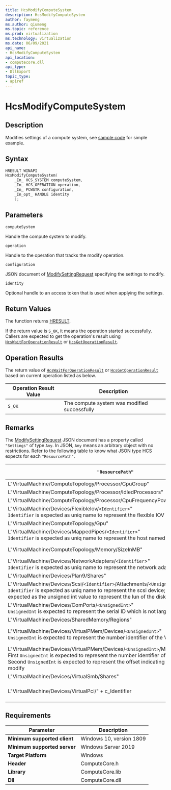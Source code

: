 ```yaml
---
title: HcsModifyComputeSystem
description: HcsModifyComputeSystem
author: faymeng
ms.author: qiumeng
ms.topic: reference
ms.prod: virtualization
ms.technology: virtualization
ms.date: 06/09/2021
api_name:
- HcsModifyComputeSystem
api_location:
- computecore.dll
api_type:
- DllExport
topic_type: 
- apiref
---
```

# HcsModifyComputeSystem

## Description

Modifies settings of a compute system, see [sample code](./tutorial.md) for simple example.

## Syntax

```cpp
HRESULT WINAPI
HcsModifyComputeSystem(
    _In_ HCS_SYSTEM computeSystem,
    _In_ HCS_OPERATION operation,
    _In_ PCWSTR configuration,
    _In_opt_ HANDLE identity
    );
```

## Parameters

`computeSystem`

Handle the compute system to modify.

`operation`

Handle to the operation that tracks the modify operation.

`configuration`

JSON document of [ModifySettingRequest](./../SchemaReference.md#ModifySettingRequest) specifying the settings to modify.

`identity`

Optional handle to an access token that is used when applying the settings.

## Return Values

The function returns [HRESULT](./HCSHResult.md).

If the return value is `S_OK`, it means the operation started successfully. Callers are expected to get the operation's result using [`HcsWaitForOperationResult`](./HcsWaitForOperationResult.md) or [`HcsGetOperationResult`](./HcsGetOperationResult.md).

## Operation Results

The return value of [`HcsWaitForOperationResult`](./HcsWaitForOperationResult.md) or [`HcsGetOperationResult`](./HcsGetOperationResult.md) based on current operation listed as below.

| Operation Result Value | Description |
| -- | -- |
| `S_OK` | The compute system was modified successfully |

## Remarks

The [ModifySettingRequest](./../SchemaReference.md#ModifySettingRequest) JSON document has a property called `"Settings"` of type `Any`. In JSON, `Any` means an arbitrary object with no restrictions. Refer to the following table to know what JSON type HCS expects for each `"ResourcePath"`.

|`"ResourcePath"`|`"Settings"` Type|Valid `"RequestType"` in [ModifyRequestType](./../SchemaReference.md#ModifyRequestType)|
|---|---|---|
|L"VirtualMachine/ComputeTopology/Processor/CpuGroup"|[CpuGroup](./../SchemaReference.md#CpuGroup)|No Limit|
|L"VirtualMachine/ComputeTopology/Processor/IdledProcessors"|[IdleProcessorsRequest](./../SchemaReference.md#CpuGroup)|Only "Update"|
|L"VirtualMachine/ComputeTopology/Processor/CpuFrequencyPowerCap"|ULONG|No Limit|
|L"VirtualMachine/Devices/FlexibleIov/`<Identifier>`"<br>`Identifier` is expected as uniq name to represent the flexible IOV device|[FlexibleIoDevice](./../SchemaReference.md#FlexibleIoDevice)|Only "Add"|
|L"VirtualMachine/ComputeTopology/Gpu"|[GpuConfiguration](./../SchemaReference.md#GpuConfiguration)|Only "Update"|
|L"VirtualMachine/Devices/MappedPipes/`<Identifier>`"<br>`Identifier` is expected as uniq name to represent the host named pipe to be mapped|`Settings` should be empty|"Add" or "Remove"|
|L"VirtualMachine/ComputeTopology/Memory/SizeInMB"|UINT64, meaning new memory size in MB|No Limit|
|L"VirtualMachine/Devices/NetworkAdapters/`<Identifier`>"<br>`Identifier` is expected as uniq name to represent the network adapter|[NetworkAdapter](./../SchemaReference.md#CpuGroup)|No Limit|
|L"VirtualMachine/Devices/Plan9/Shares"|[Plan9Share](./../SchemaReference.md#Plan9Share)|No Limit|
|L"VirtualMachine/Devices/Scsi/`<Identifier>`/Attachments/`<UnsignedInt>`"<br>`Identifier` is expected as uniq name to represent the scsi device; `UnsignedInt` is expected as the unsigned int value to represent the lun of the disk|[Attachment](./../SchemaReference.md#Attachment)|No Limit<br>`Settings` is ignored when type is "Remove"|
|L"VirtualMachine/Devices/ComPorts/`<UnsignedInt>`"<br>`UnsignedInt` is expected to represent the serial ID which is not larger than 1|[comPort](./../SchemaReference.md#comPort)|No Limit(check c_SerialResourceRegex???)|
|L"VirtualMachine/Devices/SharedMemory/Regions"|[SharedMemoryRegion](./../SchemaReference.md#SharedMemoryRegion)|No Limit|
|L"VirtualMachine/Devices/VirtualPMem/Devices/`<UnsignedInt>`"<br>`UnsignedInt` is expected to represent the number identifier of the VPMEM device|[VirtualPMemDevice](./../SchemaReference.md#VirtualPMemDevice)|"Add" or "Remove"<br>`Settings` is ignored when type is "Remove"|
|L"VirtualMachine/Devices/VirtualPMem/Devices/`<UnsignedInt>`/Mappings/`<UnsignedInt>`"<br>First `UnsignedInt` is expected to represent the number identifier of the VPMEM device; Second `UnsignedInt` is expected to represent the offset indicating which Mapping to modify|[VirtualPMemMapping](./../SchemaReference.md#VirtualPMemMapping)|"Add" or "Remove"<br>`Settings` is ignored when type is "Remove"|
|L"VirtualMachine/Devices/VirtualSmb/Shares"|[VirtualSmbShare](./../SchemaReference.md#VirtualSmbShare)|No Limit|
|L"VirtualMachine/Devices/VirtualPci/" + c_Identifier|[VirtualPciDevice](./../SchemaReference.md#VirtualSmbShare)|"Add" or "Remove"<br>`Settings` is ignored when type is "Remove"|


## Requirements

|Parameter|Description|
|---|---|
| **Minimum supported client** | Windows 10, version 1809 |
| **Minimum supported server** | Windows Server 2019 |
| **Target Platform** | Windows |
| **Header** | ComputeCore.h |
| **Library** | ComputeCore.lib |
| **Dll** | ComputeCore.dll |
